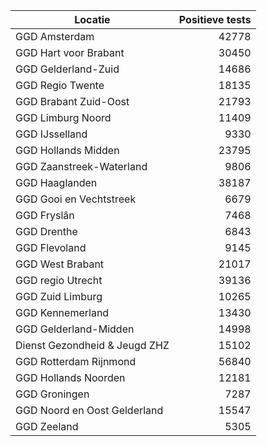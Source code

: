 | Locatie | Positieve tests |
|---------|----------------:|
| GGD Amsterdam                            | 42778 |
| GGD Hart voor Brabant                    | 30450 |
| GGD Gelderland-Zuid                      | 14686 |
| GGD Regio Twente                         | 18135 |
| GGD Brabant Zuid-Oost                    | 21793 |
| GGD Limburg Noord                        | 11409 |
| GGD IJsselland                           |  9330 |
| GGD Hollands Midden                      | 23795 |
| GGD Zaanstreek-Waterland                 |  9806 |
| GGD Haaglanden                           | 38187 |
| GGD Gooi en Vechtstreek                  |  6679 |
| GGD Fryslân                              |  7468 |
| GGD Drenthe                              |  6843 |
| GGD Flevoland                            |  9145 |
| GGD West Brabant                         | 21017 |
| GGD regio Utrecht                        | 39136 |
| GGD Zuid Limburg                         | 10265 |
| GGD Kennemerland                         | 13430 |
| GGD Gelderland-Midden                    | 14998 |
| Dienst Gezondheid & Jeugd ZHZ            | 15102 |
| GGD Rotterdam Rijnmond                   | 56840 |
| GGD Hollands Noorden                     | 12181 |
| GGD Groningen                            |  7287 |
| GGD Noord en Oost Gelderland             | 15547 |
| GGD Zeeland                              |  5305 |
